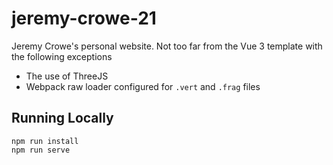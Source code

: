 # jeremy-crowe-21

Jeremy Crowe's personal website. Not too far from the Vue 3 template with the following exceptions

- The use of ThreeJS
- Webpack raw loader configured for `.vert` and `.frag` files

## Running Locally

```
npm run install
npm run serve
```
